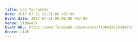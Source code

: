 ```yaml
---
title: Los Torrantes
date: 2017-07-21 12:31:00 +07:00
Event date: 2017-07-21 00:00:00 +07:00
Venue: Sidewalk
Event URL: https://www.facebook.com/events/713043262230424/
Genre: LIVE
---
```


